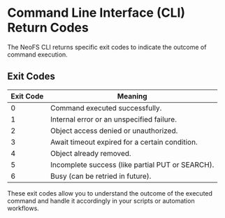 
# Command Line Interface (CLI) Return Codes

The NeoFS CLI returns specific exit codes to indicate the outcome of command execution.

## Exit Codes

| Exit Code | Meaning                                        |
|-----------|------------------------------------------------|
| 0         | Command executed successfully.                 |
| 1         | Internal error or an unspecified failure.      |
| 2         | Object access denied or unauthorized.          |
| 3         | Await timeout expired for a certain condition. |
| 4         | Object already removed.                        |
| 5         | Incomplete success (like partial PUT or SEARCH).|
| 6         | Busy (can be retried in future).               |



These exit codes allow you to understand the outcome of the executed command and handle it accordingly in your scripts or automation workflows.
